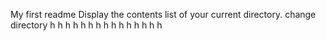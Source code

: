 My first readme
Display the contents list of your current directory.
change directory
h
h
h
h
h
h
h
h
h
h
h
h
h
h
h
